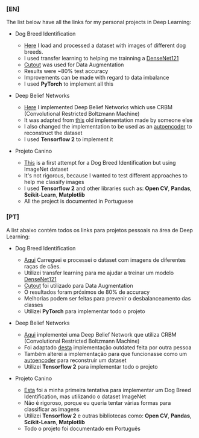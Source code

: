 ### [**EN**]
The list below have all the links for my personal projects in Deep Learning:

* Dog Breed Identification
    * [Here](https://www.kaggle.com/code/tigaxmt/dog-breed-with-pytorch) I load and processed a dataset with images of different dog breeds.
    * I used transfer learning to helping me trainning a <u>DenseNet121</u>
    * <u>Cutout</u> was used for Data Augmentation
    * Results were ~80% test accuracy
    * Improvements can be made with regard to data imbalance
    * I used **PyTorch** to implement all this

* Deep Belief Networks
    * [Here](https://github.com/ttiagojm/DBN-TF2) I implemented Deep Belief Networks which use CRBM (Convolutional Restricted Boltzmann Machine)
    * It was adapted from [this](https://github.com/arthurmeyer/Convolutional_Deep_Belief_Network) old implementation made by someone else
    * I also changed the implementation to be used as an <u>autoencoder</u> to reconstruct the dataset
    * I used **Tensorflow 2** to implement it

* Projeto Canino
    * [This](https://github.com/ttiagojm/Ground-Truth-vs-Prediction/tree/main/Portugu%C3%AAs/Projeto%20Canino) is a first attempt for a Dog Breed Identification but using ImageNet dataset
    * It's not rigorous, because I wanted to test different approaches to help me classify images
    * I used **Tensorflow 2** and other libraries such as: **Open CV**, **Pandas**, **Scikit-Learn**, **Matplotlib**
    * All the project is documented in Portuguese


### [**PT**]
A list abaixo contém todos os links para projetos pessoais na área de Deep Learning:

* Dog Breed Identification
    * [Aqui](https://www.kaggle.com/code/tigaxmt/dog-breed-with-pytorch) Carreguei e processei o dataset com imagens de diferentes raças de cães.
    * Utilizei transfer learning para me ajudar a treinar um modelo <u>DenseNet121</u>
    * <u>Cutout</u> foi utilizado para Data Augmentation
    * O resultados foram próximos de 80% de accuracy
    * Melhorias podem ser feitas para prevenir o desbalanceamento das classes
    * Utilizei **PyTorch** para implementar todo o projeto

* Deep Belief Networks
    * [Aqui](https://github.com/ttiagojm/DBN-TF2) implementei uma Deep Belief Network que utiliza CRBM (Convolutional Restricted Boltzmann Machine)
    * Foi adaptado [desta](https://github.com/arthurmeyer/Convolutional_Deep_Belief_Network) implementação outdated feita por outra pessoa
    * Também alterei a implementação para que funcionasse como um <u>autoencoder</u> para reconstruir um dataset
    * Utilizei **Tensorflow 2** para implementar todo o projeto

* Projeto Canino
    * [Esta](https://github.com/ttiagojm/Ground-Truth-vs-Prediction/tree/main/Portugu%C3%AAs/Projeto%20Canino) foi a minha primeira tentativa para implementar um Dog Breed Identification, mas utilizando o dataset ImageNet
    * Não é rigoroso, porque eu queria tentar várias formas para classificar as imagens
    * Utilizei **Tensorflow 2** e outras bibliotecas como: **Open CV**, **Pandas**, **Scikit-Learn**, **Matplotlib**
    * Todo o projeto foi documentado em Português